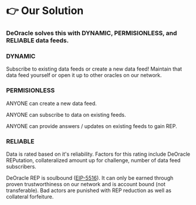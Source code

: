 # 👉 Our Solution

### DeOracle solves this with DYNAMIC, PERMISIONLESS, and RELIABLE data feeds.

### DYNAMIC

Subscribe to existing data feeds or create a new data feed!  Maintain that data feed yourself or open it up to other oracles on our network.

### PERMISIONLESS

ANYONE can create a new data feed.

ANYONE can subscribe to data on existing feeds.

ANYONE can provide answers / updates on existing feeds to gain REP.

### RELIABLE

Data is rated based on it's reliability.  Factors for this rating include DeOracle REPutation, collateralized amount up for challenge, number of data feed subscribers.

DeOracle REP is soulbound ([EIP-5516](https://eips.ethereum.org/EIPS/eip-5516)).  It can only be earned through proven trustworthiness on our network and is account bound (not transferable).  Bad actors are punished with REP reduction as well as collateral forfeiture.&#x20;
